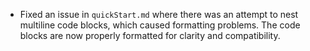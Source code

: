 <!-- (dl (section-meta [3.4.9] - 2025-09-15)) -->
<!-- (dl (# Fixed)) -->
- Fixed an issue in `quickStart.md` where there was an attempt to nest multiline code blocks, which caused formatting problems. The code blocks are now properly formatted for clarity and compatibility.

